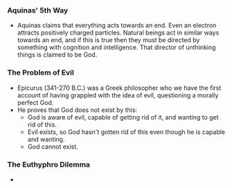 ### Aquinas' 5th Way
- Aquinas claims that everything acts towards an end. Even an electron attracts positively charged particles. Natural beings act in similar ways towards an end, and if this is true then they must be directed by something with cognition and intelligence. That director of unthinking things is claimed to be God.
### The Problem of Evil
- Epicurus (341-270 B.C.) was a Greek philosopher who we have the first account of having grappled with the idea of evil, questioning a morally perfect God.
- He proves that God does not exist by this:
	- God is aware of evil, capable of getting rid of it, and wanting to get rid of this.
	- Evil exists, so God hasn't gotten rid of this even though he is capable and wanting.
	- God cannot exist.
### The Euthyphro Dilemma
- 